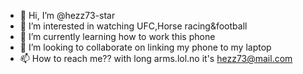 - 👋 Hi, I’m @hezz73-star
- 👀 I’m interested in watching UFC,Horse racing&football
- 🌱 I’m currently learning how to work this phone
- 💞️ I’m looking to collaborate on linking my phone to my laptop
- 📫 How to reach me?? with long arms.lol.no it's hezz73@mail.com

<!---
hezz73-star/hezz73-star is a ✨ special ✨ repository because its `README.md` (this file) appears on your GitHub profile.
You can click the Preview link to take a look at your changes.
--->

